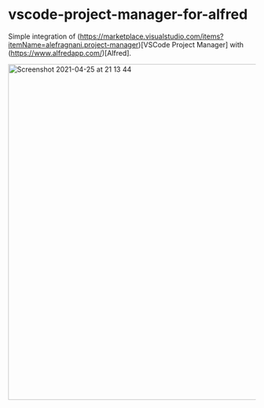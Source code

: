 # vscode-project-manager-for-alfred

Simple integration of (https://marketplace.visualstudio.com/items?itemName=alefragnani.project-manager)[VSCode Project Manager] with (https://www.alfredapp.com/)[Alfred].

<img width="682" alt="Screenshot 2021-04-25 at 21 13 44" src="https://user-images.githubusercontent.com/839700/116006357-22956800-a60b-11eb-9134-659fcea9b369.png">

